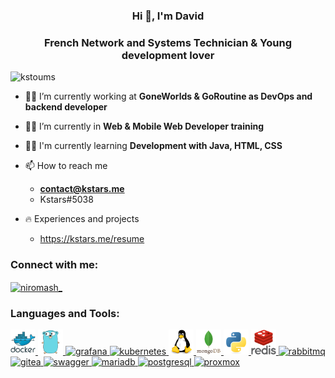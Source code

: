 <h3 align="center">Hi 👋, I'm David</h3>
<h3 align="center">French Network and Systems Technician & Young development lover</h3>

<p align="left"> <img src="https://komarev.com/ghpvc/?username=kstoums&label=Profile%20views&color=0e75b6&style=flat" alt="kstoums" /> </p>

- 🧑‍🔧 I’m currently working at
**GoneWorlds & GoRoutine as DevOps and backend developer**

- 🧑‍🎓 I’m currently in
**Web & Mobile Web Developer training**

- 🧑‍🎓 I'm currently learning
**Development with Java, HTML, CSS**

- 📫 How to reach me 
  - **contact@kstars.me**
  - Kstars#5038

- 🔥 Experiences and projects 
  - https://kstars.me/resume

<h3 align="left">Connect with me:</h3>
<p align="left">
<a href="https://twitter.com/Kstarss_" target="blank"><img align="center" src="https://raw.githubusercontent.com/rahuldkjain/github-profile-readme-generator/master/src/images/icons/Social/twitter.svg" alt="niromash_" height="30" width="40" /></a>

<h3 align="left">Languages and Tools:</h3>
<p align="left"> 
<a href="https://www.docker.com/" target="_blank" rel="noreferrer"> <img src="https://raw.githubusercontent.com/devicons/devicon/master/icons/docker/docker-original-wordmark.svg" alt="docker" width="40" height="40"/> </a> 
<a href="https://golang.org" target="_blank" rel="noreferrer"> <img src="https://raw.githubusercontent.com/devicons/devicon/master/icons/go/go-original.svg" alt="go" width="40" height="40"/> </a> 
<a href="https://grafana.com" target="_blank" rel="noreferrer"> <img src="https://www.vectorlogo.zone/logos/grafana/grafana-icon.svg" alt="grafana" width="40" height="40"/> </a> 
<a href="https://kubernetes.io" target="_blank" rel="noreferrer"> <img src="https://www.vectorlogo.zone/logos/kubernetes/kubernetes-icon.svg" alt="kubernetes" width="40" height="40"/> </a> <a href="https://www.linux.org/" target="_blank" rel="noreferrer"> <img src="https://raw.githubusercontent.com/devicons/devicon/master/icons/linux/linux-original.svg" alt="linux" width="40" height="40"/> </a> 
<a href="https://www.mongodb.com/" target="_blank" rel="noreferrer"> <img src="https://raw.githubusercontent.com/devicons/devicon/master/icons/mongodb/mongodb-original-wordmark.svg" alt="mongodb" width="40" height="40"/> </a> 
<a href="https://www.python.org" target="_blank" rel="noreferrer"> <img src="https://raw.githubusercontent.com/devicons/devicon/master/icons/python/python-original.svg" alt="python" width="40" height="40"/> </a> 
<a href="https://redis.io" target="_blank" rel="noreferrer"> <img src="https://raw.githubusercontent.com/devicons/devicon/master/icons/redis/redis-original-wordmark.svg" alt="redis" width="40" height="40"/> </a>
<a href="https://www.rabbitmq.com" target="_blank" rel="noreferrer"> <img src="https://zupimages.net/up/23/39/qpbt.png" alt="rabbitmq" width="40" height="40"/> </a>
<a href="https://about.gitea.com" target="_blank" rel="noreferrer"> <img src="https://avatars.githubusercontent.com/u/12724356?s=48&v=4" alt="gitea" width="40" height="40"/> </a>
<a href="https://swagger.io" target="_blank" rel="noreferrer"> <img src="https://zupimages.net/up/23/39/t9vc.png" alt="swagger" width="40" height="40"/> </a>
<a href="https://mariadb.org" target="_blank" rel="noreferrer"> <img src="https://avatars.githubusercontent.com/u/4739304?s=200&v=4" alt="mariadb" width="40" height="40"/> </a>
<a href="https://www.postgresql.org" target="_blank" rel="noreferrer"> <img src="https://avatars.githubusercontent.com/u/177543?s=200&v=4" alt="postgresql" width="40" height="40"/> </a>
<a href="https://www.proxmox.com/en/" target="_blank" rel="noreferrer"> <img src="https://avatars.githubusercontent.com/u/2678585?s=200&v=4" alt="proxmox" width="40" height="40"/> </a></p>
<!-- 
<br><br> -->

<!-- 👨‍🏫 Thanks to my lifelong teacher <a href=https://github.com/Niromash>Niromash</a> -->

<!---
KStoums/KStoums is a ✨ special ✨ repository because its `README.md` (this file) appears on your GitHub profile.
You can click the Preview link to take a look at your changes.
--->
